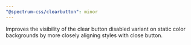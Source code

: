 ```yaml
---
"@spectrum-css/clearbutton": minor
---
```


Improves the visibility of the clear button disabled variant on static color backgrounds by more closely aligning styles with close button.
